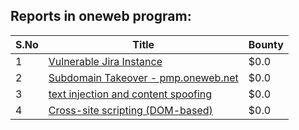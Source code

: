 ## Reports in oneweb program:
| S.No | Title | Bounty |
| ---- | ----- | ------ |
| 1 | [Vulnerable Jira Instance](https://hackerone.com/reports/1352461) | $0.0 |
| 2 | [Subdomain Takeover - pmp.oneweb.net](https://hackerone.com/reports/1390093) | $0.0 |
| 3 | [text injection and content spoofing](https://hackerone.com/reports/1353200) | $0.0 |
| 4 | [ Cross-site scripting (DOM-based)](https://hackerone.com/reports/1512644) | $0.0 |